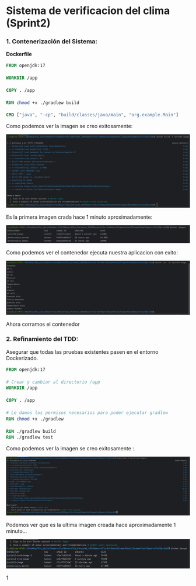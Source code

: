 # Sistema de verificacion del clima (Sprint2)

### 1. Contenerización del Sistema:

**Dockerfile**

```Dockerfile
FROM openjdk:17

WORKDIR /app

COPY . /app

RUN chmod +x ./gradlew build

CMD ["java", "-cp", "build/classes/java/main", "org.example.Main"]

```

Como podemos ver la imagen se creo exitosamente:

![img_12.png](Imagenes%2Fimg_12.png)

Es la primera imagen crada hace 1 minuto aproximadamente:

![img_13.png](Imagenes%2Fimg_13.png)

Como podemos ver el contenedor ejecuta nuestra aplicacion con exito:

![img_14.png](Imagenes%2Fimg_14.png)

Ahora corramos el contenedor


### 2. Refinamiento del TDD:

Asegurar que todas las pruebas existentes pasen en el entorno Dockerizado.

```Dockerfile
FROM openjdk:17

# Crear y cambiar al directorio /app
WORKDIR /app

COPY . /app

# Le damos los permisos necesarios para poder ejecutar gradlew
RUN chmod +x ./gradlew

RUN ./gradlew build
RUN ./gradlew test
```

Como podemos ver la imagen se creo exitosamente :

![img_17.png](Imagenes%2Fimg_17.png)

Podemos ver que es la ultima imagen creada hace aproximadamente 1 minuto...

![img_18.png](Imagenes%2Fimg_18.png)

1